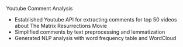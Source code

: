 Youtube Comment Analysis

- Established Youtube API for extracting comments for top 50 videos about The Matrix Resurrections Movie
- Simplified comments by text preprocessing and lemmatization
- Generated NLP analysis with word frequency table and WordCloud
